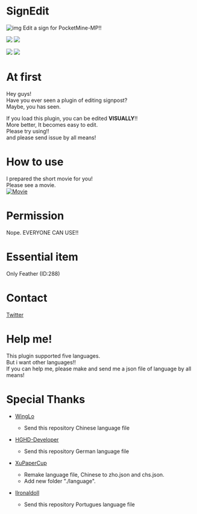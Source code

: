 # SignEdit
![img](http://drive.google.com/uc?export=view&id=0B2r-lPEWAHyJQW11WGJTLW8tS1U)
Edit a sign for PocketMine-MP!!

[![](https://poggit.pmmp.io/shield.state/SignEdit)](https://poggit.pmmp.io/p/SignEdit)
[![](https://poggit.pmmp.io/shield.api/SignEdit)](https://poggit.pmmp.io/p/SignEdit)

[![](https://poggit.pmmp.io/shield.dl/SignEdit)](https://poggit.pmmp.io/p/SignEdit)
[![](https://poggit.pmmp.io/shield.dl.total/SignEdit)](https://poggit.pmmp.io/p/SignEdit)

# At first
Hey guys!  
Have you ever seen a plugin of editing signpost?  
Maybe, you has seen.  
  
If you load this plugin, you can be edited **VISUALLY**!!  
More better, It becomes easy to edit.  
Please try using!!  
and please send issue by all means!

# How to use
I prepared the short movie for you!  
Please see a movie.  
[![Movie](https://img.youtube.com/vi/yOGeOJyXNvE/0.jpg)](https://youtu.be/yOGeOJyXNvE)

# Permission
Nope. EVERYONE CAN USE!!

# Essential item
Only Feather (ID:288)

# Contact
[Twitter](https://twitter.com/o10ri3_)

# Help me!
This plugin supported five languages.  
But i want other languages!!  
If you can help me, please make and send me a json file of language by all means!

# Special Thanks
* [WingLo](https://github.com/lowingly)  
  * Send this repository Chinese language file

* [HGHD-Developer](https://github.com/HGHD-Developer)  
  * Send this repository German language file
  
* [XuPaperCup](https://github.com/XuPaperCup)
  * Remake language file, Chinese to zho.json and chs.json.
  * Add new folder "./language".
  
* [llronaldoll](https://github.com/llronaldoll)
  * Send this repository Portugues language file
